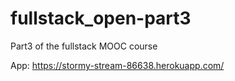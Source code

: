 # fullstack_open-part3
Part3 of the fullstack MOOC course

App: https://stormy-stream-86638.herokuapp.com/
